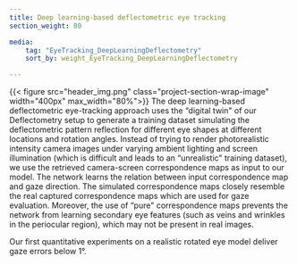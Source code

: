 ```yaml
---
title: Deep learning-based deflectometric eye tracking
section_weight: 80

media:
    tag: "EyeTracking_DeepLearningDeflectometry"
    sort_by: weight_EyeTracking_DeepLearningDeflectometry

---
```

{{< figure src="header_img.png" class="project-section-wrap-image" width="400px" max_width="80%">}}
The deep learning-based deflectometric eye-tracking approach uses the “digital twin" of our Deflectometry setup to generate a training dataset simulating the deflectometric pattern reflection for different eye shapes at different locations and rotation angles. Instead of trying to render photorealistic intensity camera images under varying ambient lighting and screen illumination (which is difficult and leads to an “unrealistic" training dataset), we use the retrieved camera-screen correspondence maps as input to our model. The network learns the relation between input correspondence map and gaze direction. The simulated correspondence maps closely resemble the real captured correspondence maps which are used for gaze evaluation. Moreover, the use of “pure" correspondence maps prevents the network from learning secondary eye features (such as veins and wrinkles in the periocular region), which may not be present in real images. 

Our first quantitative experiments on a realistic rotated eye model deliver gaze errors below 1°.  